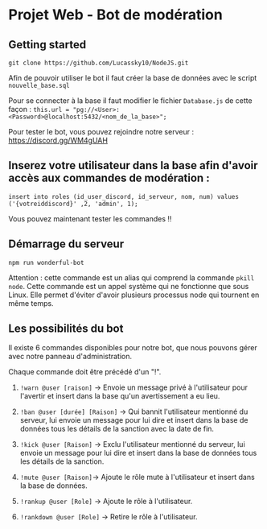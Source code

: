 # Projet Web - Bot de modération

## Getting started

```git clone https://github.com/Lucassky10/NodeJS.git```

Afin de pouvoir utiliser le bot il faut créer la base de données avec le script `nouvelle_base.sql`

Pour se connecter à la base il faut modifier le fichier `Database.js` de cette façon : 
```this.url = "pg://<User>:<Password>@localhost:5432/<nom_de_la_base>";```

Pour tester le bot, vous pouvez rejoindre notre serveur : https://discord.gg/WM4gUAH


## Inserez votre utilisateur dans la base afin d'avoir accès aux commandes de modération :

```insert into roles (id_user_discord, id_serveur, nom, num) values ('{votreiddiscord}' ,2, 'admin', 1);```


Vous pouvez maintenant tester les commandes !!

## Démarrage du serveur

```npm run wonderful-bot```

Attention : cette commande est un alias qui comprend la commande ```pkill node```. Cette commande est un appel système qui ne fonctionne que sous Linux. Elle permet d'éviter d'avoir plusieurs processus node qui tournent en même temps.


## Les possibilités du bot

Il existe 6 commandes disponibles pour notre bot, que nous pouvons gérer avec notre panneau d'administration.

Chaque commande doit être précédé d'un "!".

1. ```!warn @user [raison]``` -> Envoie un message privé à l'utilisateur pour l'avertir et insert dans la base qu'un avertissement a eu lieu.

2. ```!ban @user [durée] [Raison]``` -> Qui bannit l'utilisateur mentionné du serveur, lui envoie un message pour lui dire et insert dans la base de données tous les détails de la sanction avec la date de fin.

3. ```!kick @user [Raison]``` -> Exclu l'utilisateur mentionné du serveur, lui envoie un message pour lui dire et insert dans la base de données tous les détails de la sanction.

4. ```!mute @user [Raison]```-> Ajoute le rôle mute à l'utilisateur et insert dans la base de données.

5. ```!rankup @user [Role]``` -> Ajoute le rôle à l'utilisateur.

6. ```!rankdown @user [Role]``` -> Retire le rôle à l'utilisateur.
